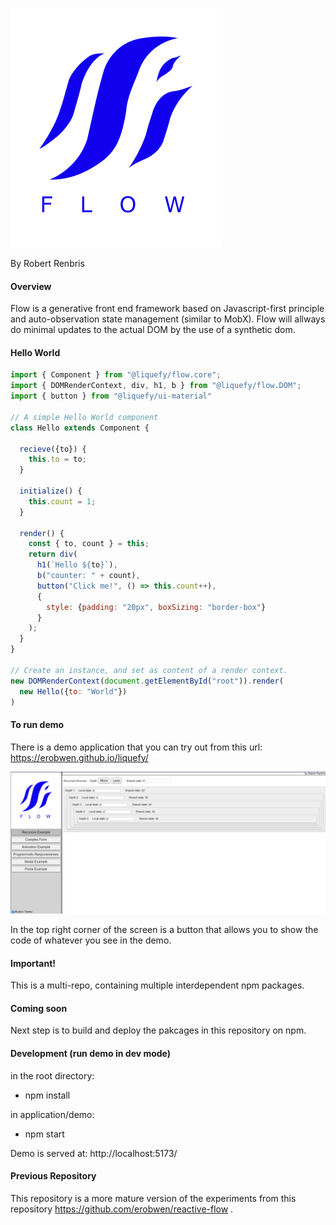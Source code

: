 ![Logotype](/application/demo/public/flow.svg?raw=true "Logotype")

By Robert Renbris

#### Overview

Flow is a generative front end framework based on Javascript-first principle and auto-observation state management (similar to MobX). Flow will allways do minimal updates to the actual DOM by the use of a synthetic dom. 


#### Hello World

```js
import { Component } from "@liquefy/flow.core";
import { DOMRenderContext, div, h1, b } from "@liquefy/flow.DOM";
import { button } from "@liquefy/ui-material"

// A simple Hello World component
class Hello extends Component {

  recieve({to}) {
    this.to = to;
  }

  initialize() {
    this.count = 1;
  }

  render() {
    const { to, count } = this;
    return div(
      h1(`Hello ${to}`),
      b("counter: " + count),
      button("Click me!", () => this.count++),       
      {
        style: {padding: "20px", boxSizing: "border-box"}
      }
    );
  }
}

// Create an instance, and set as content of a render context.
new DOMRenderContext(document.getElementById("root")).render(
  new Hello({to: "World"})
)
```


#### To run demo

There is a demo application that you can try out from this url: https://erobwen.github.io/liquefy/

![Alt text](/documents/images/screenshot.png?raw=true "Screenshot")

In the top right corner of the screen is a button that allows you to show the code of whatever you see in the demo.


#### Important!

This is a multi-repo, containing multiple interdependent npm packages. 


#### Coming soon

Next step is to build and deploy the pakcages in this repository on npm.  


#### Development (run demo in dev mode)

in the root directory: 

* npm install

in application/demo: 

* npm start

Demo is served at: http://localhost:5173/


#### Previous Repository

This repository is a more mature version of the experiments from this repository https://github.com/erobwen/reactive-flow . 

